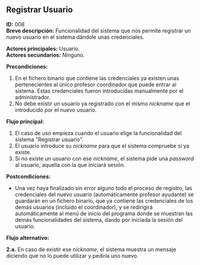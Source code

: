 ## Registrar Usuario

**ID:** 008  
**Breve descripción:** Funcionalidad del sistema que nos permite registrar un nuevo usuario en el sistema dándole unas credenciales.  
  
  
**Actores principales:** Usuario.  
**Actores secundarios:** Ninguno.  
  
**Precondiciones:**  

1. En el fichero binario que contiene las credenciales ya existen unas pertenecientes al único profesor coordinador que puede entrar al sistema. Estas credenciales fueron introducidas manualmente por el administrador.
2. No debe existir un usuario ya registrado con el mismo *nickname* que el introducido por el nuevo usuario.  
  
  
  
**Flujo principal:**  
  
1. El caso de uso empieza cuando el usuario elige la funcionalidad del sistema "Registrar usuario".  
2. El usuario introduce su *nickname* para que el sistema compruebe si ya existe.  
3. Si no existe un usuario con ese *nickname*, el sistema pide una *password* al usuario, aquella con la que iniciará sesión.  
  
  
**Postcondiciones:**  
  
* Una vez haya finalizado sin error alguno todo el proceso de registro, las credenciales del nuevo usuario (automáticamente profesor ayudante) se guardarán en un fichero binario, que ya contiene las credenciales de los demás usuarios (incluido el coordinador), y se redirigirá automáticamente al menú de inicio del programa donde se muestran las demás funcionalidades del sistema, dando por iniciada la sesión del usuario.  


**Flujo alternativo:**

**2.a.** En caso de existir ese *nickname*, el sistema muestra un mensaje diciendo que no lo puede utilizar y pediría uno nuevo.
